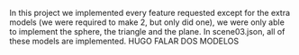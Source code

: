In this project we implemented every feature requested except for the extra models (we were required to make 2, but only did one), we were only able to implement the sphere, the triangle and the plane.
In scene03.json, all of these models are implemented.
HUGO FALAR DOS MODELOS
